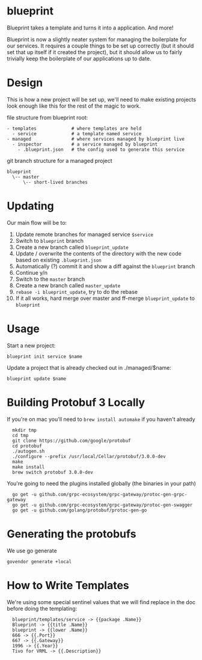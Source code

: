 # blueprint

Blueprint takes a template and turns it into a application. And more!

Blueprint is now a slightly neater system for managing the boilerplate for our
services. It requires a couple things to be set up correctly (but it should
set that up itself if it created the project), but it should allow us to fairly
trivially keep the boilerplate of our applications up to date.

# Design

This is how a new project will be set up, we'll need to make existing projects
look enough like this for the rest of the magic to work.

file structure from blueprint root:

```
- templates             # where templates are held
  - service             # a template named service
- managed               # where services managed by blueprint live
  - inspector           # a service managed by blueprint
    - .blueprint.json   # the config used to generate this service
```

git branch structure for a managed project
```
blueprint
  \-- master
      \-- short-lived branches
```

# Updating

Our main flow will be to:

  1. Update remote branches for managed service `$service`
  2. Switch to `blueprint` branch
  3. Create a new branch called `blueprint_update`
  4. Update / overwrite the contents of the directory with the new code based
     on existing `.blueprint.json`
  5. Automatically (?) commit it and show a diff against the `blueprint` branch
  6. Continue y/n
  7. Switch to the `master` branch
  8. Create a new branch called `master_update`
  9. `rebase -i blueprint_update`, try to do the rebase
  10. If it all works, hard merge over master and ff-merge `blueprint_update` to
      `blueprint`

# Usage

Start a new project:

`blueprint init service $name`

Update a project that is already checked out in ./managed/$name:

`blueprint update $name`




# Building Protobuf 3 Locally

If you're on mac you'll need to `brew install automake` if you haven't already

```
  mkdir tmp
  cd tmp
  git clone https://github.com/google/protobuf
  cd protobuf
  ./autogen.sh
  ./configure --prefix /usr/local/Cellar/protobuf/3.0.0-dev
  make
  make install
  brew switch protobuf 3.0.0-dev
```


You're going to need the plugins installed globally (the binaries in your path)

```
  go get -u github.com/grpc-ecosystem/grpc-gateway/protoc-gen-grpc-gateway
  go get -u github.com/grpc-ecosystem/grpc-gateway/protoc-gen-swagger
  go get -u github.com/golang/protobuf/protoc-gen-go
```
# Generating the protobufs

We use go generate

```
govendor generate +local
```



# How to Write Templates

We're using some special sentinel values that we will find replace in the doc
before doing the templating:

```
  blueprint/templates/service -> {{package .Name}}
  Blueprint -> {{title .Name}}
  blueprint -> {{lower .Name}}
  666 -> {{.Port}}
  667 -> {{.Gateway}}
  1996 -> {{.Year}}
  Tivo for VRML -> {{.Description}}
```
